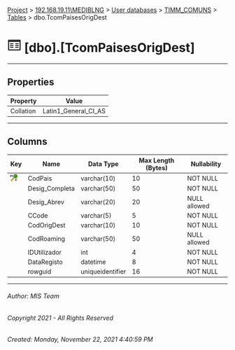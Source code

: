 #### 

[Project](../../../../index.md) > [192.168.19.11\\MEDIBLNG](../../../index.md) > [User databases](../../index.md) > [TIMM_COMUNS](../index.md) > [Tables](Tables.md) > dbo.TcomPaisesOrigDest

# ![Tables](../../../../Images/Table32.png) [dbo].[TcomPaisesOrigDest]

---

## <a name="#properties"></a>Properties

| Property | Value |
|---|---|
| Collation | Latin1_General_CI_AS |


---

## <a name="#columns"></a>Columns

| Key | Name | Data Type | Max Length (Bytes) | Nullability |
|---|---|---|---|---|
| [![Cluster Primary Key PK_TcomPaisesOrigDest: CodPais](../../../../Images/pkcluster.png)](#indexes) | CodPais | varchar(10) | 10 | NOT NULL |
|  | Desig_Completa | varchar(50) | 50 | NOT NULL |
|  | Desig_Abrev | varchar(20) | 20 | NULL allowed |
|  | CCode | varchar(5) | 5 | NOT NULL |
|  | CodOrigDest | varchar(10) | 10 | NOT NULL |
|  | CodRoaming | varchar(50) | 50 | NULL allowed |
|  | IDUtilizador | int | 4 | NOT NULL |
|  | DataRegisto | datetime | 8 | NOT NULL |
|  | rowguid | uniqueidentifier | 16 | NOT NULL |


---

###### Author:  MIS Team

###### Copyright 2021 - All Rights Reserved

###### Created: Monday, November 22, 2021 4:40:59 PM

